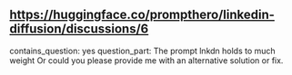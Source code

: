 ## https://huggingface.co/prompthero/linkedin-diffusion/discussions/6

contains_question: yes
question_part: The prompt lnkdn holds to much weight
Or could you please provide me with an alternative solution or fix.